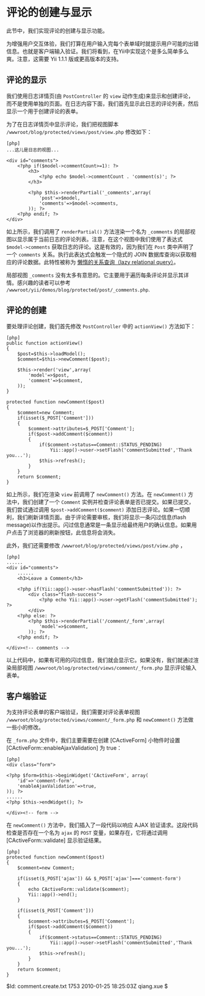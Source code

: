 评论的创建与显示
================================

此节中，我们实现评论的创建与显示功能。

为增强用户交互体验，我们打算在用户输入完每个表单域时就提示用户可能的出错信息。也就是客户端输入验证。我们将看到，在Yii中实现这个是多么简单多么爽。注意，这需要 Yii 1.1.1 版或更高版本的支持。


评论的显示
-------------------

我们使用日志详情页(由 `PostController` 的  `view`  动作生成)来显示和创建评论，而不是使用单独的页面。在日志内容下面，我们首先显示此日志的评论列表，然后显示一个用于创建评论的表单。

为了在日志详情页中显示评论，我们把视图脚本 `/wwwroot/blog/protected/views/post/view.php` 修改如下：

~~~
[php]
...这儿是日志的视图...

<div id="comments">
	<?php if($model->commentCount>=1): ?>
		<h3>
			<?php echo $model->commentCount . 'comment(s)'; ?>
		</h3>

		<?php $this->renderPartial('_comments',array(
			'post'=>$model,
			'comments'=>$model->comments,
		)); ?>
	<?php endif; ?>
</div>
~~~

如上所示，我们调用了 `renderPartial()` 方法渲染一个名为 `_comments` 的局部视图以显示属于当前日志的评论列表。注意，在这个视图中我们使用了表达式 `$model->comments` 获取日志的评论。这是有效的，因为我们在 `Post` 类中声明了一个 `comments` 关系。执行此表达式会触发一个隐式的 JOIN 数据库查询以获取相应的评论数据。此特性被称为 [懒惰的关系查询（lazy relational query）](http://www.yiiframework.com/doc/guide/database.arr)。

局部视图 `_comments` 没有太多有意思的。它主要用于遍历每条评论并显示其详情。感兴趣的读者可以参考 `/wwwroot/yii/demos/blog/protected/post/_comments.php`.


评论的创建
-----------------

要处理评论创建，我们首先修改 `PostController` 中的 `actionView()` 方法如下：

~~~
[php]
public function actionView()
{
	$post=$this->loadModel();
	$comment=$this->newComment($post);

	$this->render('view',array(
		'model'=>$post,
		'comment'=>$comment,
	));
}

protected function newComment($post)
{
	$comment=new Comment;
	if(isset($_POST['Comment']))
	{
		$comment->attributes=$_POST['Comment'];
		if($post->addComment($comment))
		{
			if($comment->status==Comment::STATUS_PENDING)
				Yii::app()->user->setFlash('commentSubmitted','Thank you...');
			$this->refresh();
		}
	}
	return $comment;
}
~~~

如上所示，我们在渲染 `view` 前调用了 `newComment()` 方法。在 `newComment()` 方法中，我们创建了一个 `Comment` 实例并检查评论表单是否已提交。如果已提交，我们尝试通过调用 `$post->addComment($comment)` 添加日志评论。如果一切顺利，我们刷新详情页面。由于评论需要审核，我们将显示一条闪过信息(flash message)以作出提示。闪过信息通常是一条显示给最终用户的确认信息。如果用户点击了浏览器的刷新按钮，此信息将会消失。

此外，我们还需要修改 `/wwwroot/blog/protected/views/post/view.php` ，

~~~
[php]
......
<div id="comments">
	......
	<h3>Leave a Comment</h3>

	<?php if(Yii::app()->user->hasFlash('commentSubmitted')): ?>
		<div class="flash-success">
			<?php echo Yii::app()->user->getFlash('commentSubmitted'); ?>
		</div>
	<?php else: ?>
		<?php $this->renderPartial('/comment/_form',array(
			'model'=>$comment,
		)); ?>
	<?php endif; ?>

</div><!-- comments -->
~~~

以上代码中，如果有可用的闪过信息，我们就会显示它。如果没有，我们就通过渲染局部视图  `/wwwroot/blog/protected/views/comment/_form.php` 显示评论输入表单。


客户端验证
----------------------

为支持评论表单的客户端验证，我们需要对评论表单视图 `/wwwroot/blog/protected/views/comment/_form.php` 和 `newComment()` 方法做一些小的修改。

在 `_form.php` 文件中，我们主要需要在创建 [CActiveForm] 小物件时设置 [CActiveForm::enableAjaxValidation] 为 true：

~~~
[php]
<div class="form">

<?php $form=$this->beginWidget('CActiveForm', array(
	'id'=>'comment-form',
	'enableAjaxValidation'=>true,
)); ?>
......
<?php $this->endWidget(); ?>

</div><!-- form -->
~~~

在 `newComment()` 方法中，我们插入了一段代码以响应 AJAX 验证请求。这段代码检查是否存在一个名为 `ajax` 的 `POST` 变量，如果存在，它将通过调用 [CActiveForm::validate] 显示验证结果。

~~~
[php]
protected function newComment($post)
{
	$comment=new Comment;

	if(isset($_POST['ajax']) && $_POST['ajax']==='comment-form')
	{
		echo CActiveForm::validate($comment);
		Yii::app()->end();
	}

	if(isset($_POST['Comment']))
	{
		$comment->attributes=$_POST['Comment'];
		if($post->addComment($comment))
		{
			if($comment->status==Comment::STATUS_PENDING)
				Yii::app()->user->setFlash('commentSubmitted','Thank you...');
			$this->refresh();
		}
	}
	return $comment;
}
~~~

<div class="revision">$Id: comment.create.txt 1753 2010-01-25 18:25:03Z qiang.xue $</div>